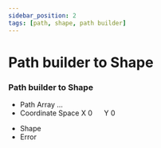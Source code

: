 ```yaml
---
sidebar_position: 2
tags: [path, shape, path builder]
---
```


# Path builder to Shape

<div className="patch-container">
    <div className="patch processor">
        <h3>Path builder to Shape</h3>
        <ul className="inputs">
            <li>Path Array <span>...</span></li>
            <li>Coordinate Space X <span>0</span> &nbsp;&nbsp;&nbsp;&nbsp; Y <span>0</span></li>
        </ul>
        <ul className="outputs">
            <li>Shape</li>
           <li><span></span>Error</li>
        </ul>
    </div>
</div>
